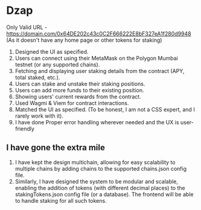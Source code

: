 # Dzap

Only Valid URL - https://domain.com/0x64DE202c43c0C2F666222E8bF327eA1f280d9948 (As it doesn't have any home page or other tokens for staking)

1. Designed the UI as specified.
2. Users can connect using their MetaMask on the Polygon Mumbai testnet (or any supported chains).
3. Fetching and displaying user staking details from the contract (APY, total staked, etc.).
4. Users can stake and unstake their staking positions.
5. Users can add more funds to their existing position.
6. Showing users' current rewards from the contract.
7. Used Wagmi & Viem for contract interactions.
8. Matched the UI as specified. (To be honest, I am not a CSS expert, and I rarely work with it).
9. I have done Proper error handling wherever needed and the UX is user-friendly

## I have gone the extra mile

1. I have kept the design multichain, allowing for easy scalability to multiple chains by adding chains to the supported chains.json config file.
2. Similarly, I have designed the system to be modular and scalable, enabling the addition of tokens (with different decimal places) to the stakingTokens.json config file (or a database). The frontend will be able to handle staking for all such tokens.
